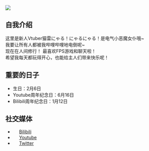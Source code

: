 ![](/logo.webp)

## 自我介绍
这里是新人Vtuber猫雷にゃる！にゃるにゃる！是电气小恶魔女仆哦~  
我要让所有人都被我哔哩哔哩地电倒呢~  
现在在人间修行！ 最喜欢FPS游戏和聊天啦！  
希望我每天都玩得开心，也能给主人们带来快乐呢！  

## 重要的日子
- 生日：2月6日
- Youtube周年纪念日：6月16日
- Bilibili周年纪念日：1月12日

## 社交媒体
 - <img src="/icon/bilibili.svg" width=15px /> [Bilibili](https://space.bilibili.com/697091119)
 - <img src="/icon/youtube.svg" width=15px /> [Youtube](https://www.youtube.com/channel/UCbXXdwEVbVbXhosYKn0am6A)
 - <img src="/icon/twitter.svg" width=15px /> [Twitter](https://twitter.com/NecoraNyaru)